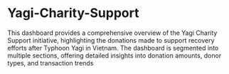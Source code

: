 # Yagi-Charity-Support
This dashboard provides a comprehensive overview of the Yagi Charity Support initiative, highlighting the donations made to support recovery efforts after Typhoon Yagi in Vietnam. The dashboard is segmented into multiple sections, offering detailed insights into donation amounts, donor types, and transaction trends
